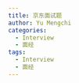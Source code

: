 ```yaml
---
title: 京东面试题
author: Yu Mengchi
categories:
  - Interview
  - 面经 
tags:
  - Interview
  - 面经
---
```

